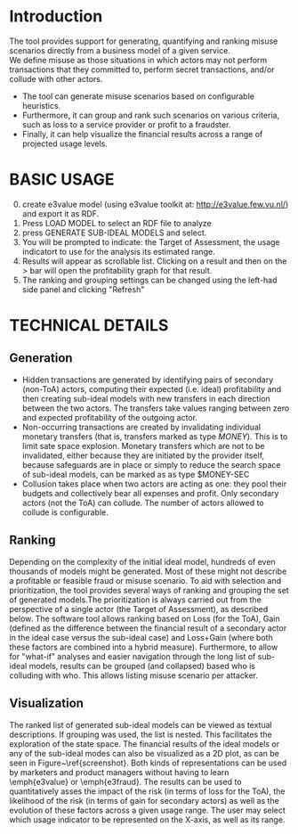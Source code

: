# Introduction
The tool provides support for generating, quantifying and ranking misuse scenarios directly from a business model of a given service.  
We define misuse as those situations in which actors may not perform transactions that they committed to, perform secret transactions, and/or collude with other actors. 

- The tool can generate misuse scenarios based on configurable heuristics. 
- Furthermore, it can group and rank such scenarios on various criteria, such as loss to a service provider or profit to a fraudster. 
- Finally, it can help visualize the financial results across a range of projected usage levels.


#  BASIC USAGE  
0. create e3value model (using e3value toolkit at: http://e3value.few.vu.nl/) and export it as RDF.
1. Press LOAD MODEL to select an RDF file to analyze
2. press GENERATE SUB-IDEAL MODELS and select.
3. You will be prompted to indicate: the Target of Assessment, the usage indicatort to use for the analysis its estimated range.
4. Results will appear as scrollable list. Clicking on a result and then on the > bar will open the profitability graph for that result.
5. The ranking and grouping settings can be changed using the left-had side panel and clicking "Refresh"



# TECHNICAL DETAILS 
##  Generation  
- Hidden transactions are generated by identifying pairs of secondary (non-ToA) actors, computing their expected (i.e. ideal) profitability and then creating sub-ideal models with new transfers in each direction between the two actors. 
The transfers take values ranging between zero and  expected profitability of the outgoing actor. 
- Non-occurring transactions are created by invalidating individual monetary transfers (that is, transfers marked as type $MONEY$). This is to limit sate space explosion. Monetary transfers which are not to be invalidated, either because they are initiated by the provider itself,  because  safeguards are in place or simply to reduce the search space of sub-ideal models, can be marked as as type $MONEY-SEC
- Collusion takes place when two actors are acting as one: they pool their budgets and collectively bear all expenses and profit. Only secondary actors (not the ToA) can collude. The number of actors allowed to collude is configurable.


## 	Ranking 
Depending on the complexity of the initial ideal model, hundreds of even thousands of models might be generated. Most of these might not describe a profitable or feasible fraud or misuse scenario. 
To aid with selection and prioritization, the tool provides several ways of ranking and grouping the set of generated models.The prioritization is always carried out from the perspective of a single actor (the Target of Assessment), as described below.
The software tool allows ranking based on Loss (for the ToA), Gain (defined as the difference between the financial result of a secondary actor in the ideal case versus the sub-ideal case) and Loss+Gain (where both these factors are combined into a hybrid measure).
Furthermore, to allow for "what-if" analyses and easier navigation through the long list of sub-ideal models, results can be grouped (and collapsed) based who is colluding with who. 
This allows listing misuse scenario per attacker.

## Visualization
The ranked list of generated sub-ideal models can be viewed as textual descriptions. If grouping was used, the list is nested. This facilitates the exploration of the state space.
The financial results of the ideal models or any of the sub-ideal modes can also be visualized as a 2D plot, as can be seen in Figure~\ref{screenshot}. 
Both kinds of representations can be used by marketers and product managers without having to learn \emph{e3value} or \emph{e3fraud}.
The results can be used to quantitatively asses the impact of the risk (in terms of loss for the ToA), the likelihood of the risk (in terms of gain for secondary actors) as well as the evolution of these factors across a given usage range. 
The user may select which usage indicator to be represented on the X-axis, as well as its range.

